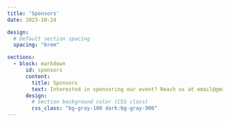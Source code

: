 ```yaml
---
title: 'Sponsors'
date: 2023-10-24

design:
  # Default section spacing
  spacing: "6rem"

sections:
  - block: markdown
      id: sponsors
      content:
        title: Sponsors
        text: Interested in sponsoring our event? Reach us at email@gmail.com
      design:
        # Section background color (CSS class)
        css_class: "bg-gray-100 dark:bg-gray-900"
---
```

